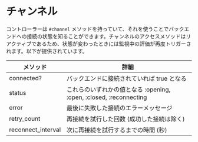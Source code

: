 # チャンネル

コントローラーは `#channel` メソッドを持っていて、それを使うことでバックエンドへの接続の状態を知ることができます。チャンネルのアクセスメソッドはリアクティブであるため、状態が変わったときには監視中の評価が再度トリガーされます。以下が提供されています。

| メソッド    | 詳細                                                      |
|-------------|-----------------------------------------------------------|
| connected?| バックエンドに接続されていれば true となる                    |
| status      | これらのいずれかの値となる :opening, :open, :closed, :reconnecting  |
| error       | 最後に失敗した接続のエラーメッセージ         |
| retry_count | 再接続を試行した回数 (成功した接続は除く)|
| reconnect_interval | 次に再接続を試行するまでの時間 (秒) |
